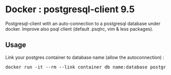 # Docker : postgresql-client 9.5

Postgresql-client with an auto-connection to a postgresql database under docker.
Improve also psql client (default .psqlrc, vim & less packages).

## Usage

Link your postgres container to database name (allow the autoconnection) :

<pre>
docker run -it --rm --link container_db_name:database postgresql-client:9.5
</pre>
